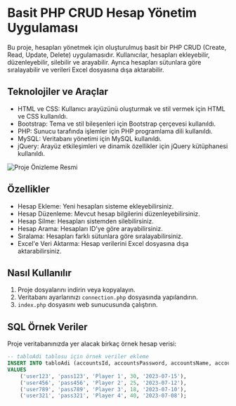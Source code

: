# Basit PHP CRUD Hesap Yönetim Uygulaması

Bu proje, hesapları yönetmek için oluşturulmuş basit bir PHP CRUD (Create, Read, Update, Delete) uygulamasıdır. Kullanıcılar, hesapları ekleyebilir, düzenleyebilir, silebilir ve arayabilir. Ayrıca hesapları sütunlara göre sıralayabilir ve verileri Excel dosyasına dışa aktarabilir.

## Teknolojiler ve Araçlar

- HTML ve CSS: Kullanıcı arayüzünü oluşturmak ve stil vermek için HTML ve CSS kullanıldı.
- Bootstrap: Tema ve stil bileşenleri için Bootstrap çerçevesi kullanıldı.
- PHP: Sunucu tarafında işlemler için PHP programlama dili kullanıldı.
- MySQL: Veritabanı yönetimi için MySQL kullanıldı.
- jQuery: Arayüz etkileşimleri ve dinamik özellikler için jQuery kütüphanesi kullanıldı.

![Proje Önizleme Resmi](assets/image.png)

## Özellikler

- Hesap Ekleme: Yeni hesapları sisteme ekleyebilirsiniz.
- Hesap Düzenleme: Mevcut hesap bilgilerini düzenleyebilirsiniz.
- Hesap Silme: Hesapları sistemden silebilirsiniz.
- Hesap Arama: Hesapları ID'ye göre arayabilirsiniz.
- Sıralama: Hesapları farklı sütunlara göre sıralayabilirsiniz.
- Excel'e Veri Aktarma: Hesap verilerini Excel dosyasına dışa aktarabilirsiniz.

## Nasıl Kullanılır

1. Proje dosyalarını indirin veya kopyalayın.
2. Veritabanı ayarlarınızı `connection.php` dosyasında yapılandırın.
3. `index.php` dosyasını web sunucusunda çalıştırın.

## SQL Örnek Veriler

Proje veritabanınızda yer alacak birkaç örnek hesap verisi:

```sql
-- tabloAdi tablosu için örnek veriler ekleme
INSERT INTO tabloAdi (accountsId, accountsPassword, accountsName, accountsLevel, accountsLastLogin)
VALUES
    ('user123', 'pass123', 'Player 1', 30, '2023-07-15'),
    ('user456', 'pass456', 'Player 2', 25, '2023-07-12'),
    ('user789', 'pass789', 'Player 3', 18, '2023-07-10'),
    ('user321', 'pass321', 'Player 4', 40, '2023-07-08');
